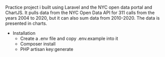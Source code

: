 Practice project i built using Laravel and the NYC open data portal and ChartJS. It pulls data from the NYC Open Data API for 311 calls from the years 2004 to 2020, but it can also sum data from 2010-2020. The data is presented in charts.

* Installation
    - Create a .env file and copy .env.example into it 
    - Composer install
    - PHP artisan key:generate
